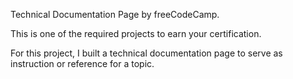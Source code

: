 Technical Documentation Page by freeCodeCamp.

This is one of the required projects to earn your certification.

For this project, I built a technical documentation page to serve as instruction or reference for a topic.
